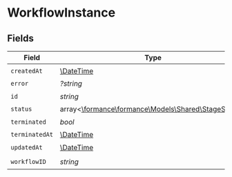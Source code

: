 # WorkflowInstance


## Fields

| Field                                                                                     | Type                                                                                      | Required                                                                                  | Description                                                                               |
| ----------------------------------------------------------------------------------------- | ----------------------------------------------------------------------------------------- | ----------------------------------------------------------------------------------------- | ----------------------------------------------------------------------------------------- |
| `createdAt`                                                                               | [\DateTime](https://www.php.net/manual/en/class.datetime.php)                             | :heavy_check_mark:                                                                        | N/A                                                                                       |
| `error`                                                                                   | *?string*                                                                                 | :heavy_minus_sign:                                                                        | N/A                                                                                       |
| `id`                                                                                      | *string*                                                                                  | :heavy_check_mark:                                                                        | N/A                                                                                       |
| `status`                                                                                  | array<[\formance\formance\Models\Shared\StageStatus](../../models/shared/StageStatus.md)> | :heavy_minus_sign:                                                                        | N/A                                                                                       |
| `terminated`                                                                              | *bool*                                                                                    | :heavy_check_mark:                                                                        | N/A                                                                                       |
| `terminatedAt`                                                                            | [\DateTime](https://www.php.net/manual/en/class.datetime.php)                             | :heavy_minus_sign:                                                                        | N/A                                                                                       |
| `updatedAt`                                                                               | [\DateTime](https://www.php.net/manual/en/class.datetime.php)                             | :heavy_check_mark:                                                                        | N/A                                                                                       |
| `workflowID`                                                                              | *string*                                                                                  | :heavy_check_mark:                                                                        | N/A                                                                                       |